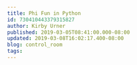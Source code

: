 ```yaml
---
title: Phi Fun in Python
id: 730410443379315827
author: Kirby Urner
published: 2019-03-05T08:41:00.000-08:00
updated: 2019-03-08T16:02:17.400-08:00
blog: control_room
tags: 
---
```


